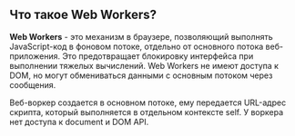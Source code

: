 ## Что такое Web Workers?

**Web Workers** - это механизм в браузере, позволяющий выполнять JavaScript-код в фоновом потоке, отдельно от основного потока веб-приложения. Это предотвращает блокировку интерфейса при выполнении тяжелых вычислений. Web Workers не имеют доступа к DOM, но могут обмениваться данными с основным потоком через сообщения.

Веб-воркер создается в основном потоке, ему передается URL-адрес скрипта, который выполняется в отдельном контексте self. У воркера нет доступа к document и DOM API.